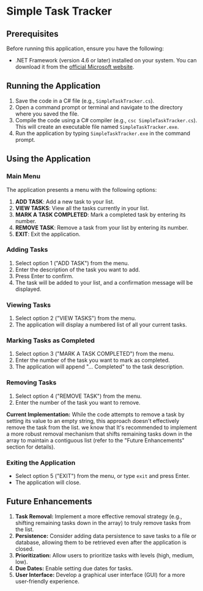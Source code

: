 # Simple Task Tracker

## Prerequisites
Before running this application, ensure you have the following:
- .NET Framework (version 4.6 or later) installed on your system. You can download it from the [official Microsoft website](https://dotnet.microsoft.com/en-us/download/dotnet-framework).

## Running the Application
1. Save the code in a C# file (e.g., `SimpleTaskTracker.cs`).
2. Open a command prompt or terminal and navigate to the directory where you saved the file.
3. Compile the code using a C# compiler (e.g., `csc SimpleTaskTracker.cs`). This will create an executable file named `SimpleTaskTracker.exe`.
4. Run the application by typing `SimpleTaskTracker.exe` in the command prompt.

## Using the Application

### Main Menu
The application presents a menu with the following options:
1. **ADD TASK**: Add a new task to your list.
2. **VIEW TASKS**: View all the tasks currently in your list.
3. **MARK A TASK COMPLETED**: Mark a completed task by entering its number.
4. **REMOVE TASK**: Remove a task from your list by entering its number.
5. **EXIT**: Exit the application.

### Adding Tasks
1. Select option 1 ("ADD TASK") from the menu.
2. Enter the description of the task you want to add.
3. Press Enter to confirm.
4. The task will be added to your list, and a confirmation message will be displayed.

### Viewing Tasks
1. Select option 2 ("VIEW TASKS") from the menu.
2. The application will display a numbered list of all your current tasks.

### Marking Tasks as Completed
1. Select option 3 ("MARK A TASK COMPLETED") from the menu.
2. Enter the number of the task you want to mark as completed.
3. The application will append "... Completed" to the task description.

### Removing Tasks
1. Select option 4 ("REMOVE TASK") from the menu.
2. Enter the number of the task you want to remove.

**Current Implementation:** While the code attempts to remove a task by setting its value to an empty string, this approach doesn't effectively remove the task from the list. 
we know that It's recommended to implement a more robust removal mechanism that shifts remaining tasks down in the array to maintain a contiguous list (refer to the "Future Enhancements" section for details).

### Exiting the Application
- Select option 5 ("EXIT") from the menu, or type `exit` and press Enter.
- The application will close.

## Future Enhancements
1. **Task Removal:** Implement a more effective removal strategy (e.g., shifting remaining tasks down in the array) to truly remove tasks from the list.
2. **Persistence:** Consider adding data persistence to save tasks to a file or database, allowing them to be retrieved even after the application is closed.
3. **Prioritization:** Allow users to prioritize tasks with levels (high, medium, low).
4. **Due Dates:** Enable setting due dates for tasks.
5. **User Interface:** Develop a graphical user interface (GUI) for a more user-friendly experience.
